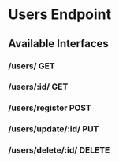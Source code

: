# Users Endpoint

## Available Interfaces

### /users/ GET

### /users/:id/ GET

### /users/register POST

### /users/update/:id/ PUT

### /users/delete/:id/ DELETE
